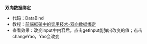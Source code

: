 **双向数据绑定**
- 代码：DataBind
- 教程：[前端框架中的实用技术-双向数据绑定](http://hi.baidu.com/tang_guangyao/item/bb42dae08a12ce2e570f1d04)
- 查看效果：改变input中内容后，点击getInput能弹出改变的值；点击changeYao，Yao会改变



